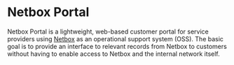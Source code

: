 # Netbox Portal

Netbox Portal is a lightweight, web-based customer portal for service providers using
[Netbox](https://www.github.com/netbox-community/netbox) as an operational support system (OSS). The basic goal is to
provide an interface to relevant records from Netbox to customers without having to enable access to Netbox and the
internal network itself.